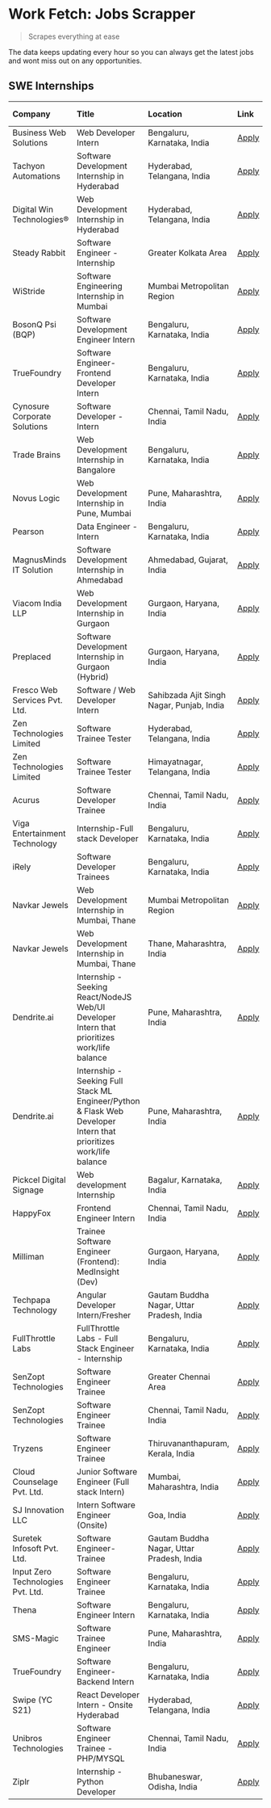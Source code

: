 # Work Fetch: Jobs Scrapper
> Scrapes everything at ease

The data keeps updating every hour so you can always get the latest jobs and wont miss out on any opportunities.

## SWE Internships
<!--START_SECTION:workfetch-->
| Company                           | Title                                                                                                              | Location                                  | Link                                                                                                                                                                                                                                                                                                                            | Date Posted   |
|:----------------------------------|:-------------------------------------------------------------------------------------------------------------------|:------------------------------------------|:--------------------------------------------------------------------------------------------------------------------------------------------------------------------------------------------------------------------------------------------------------------------------------------------------------------------------------|:--------------|
| Business Web Solutions            | Web Developer Intern                                                                                               | Bengaluru, Karnataka, India               | [Apply](https://in.linkedin.com/jobs/view/web-developer-intern-at-business-web-solutions-3897552404?position=17&pageNum=0&refId=BDZ8U5AMe%2FZIQMHJd2bXWg%3D%3D&trackingId=dBF09DawYAWUREhh86QWLw%3D%3D&trk=public_jobs_jserp-result_search-card)                                                                                | 2024-04-13    |
| Tachyon Automations               | Software Development Internship in Hyderabad                                                                       | Hyderabad, Telangana, India               | [Apply](https://in.linkedin.com/jobs/view/software-development-internship-in-hyderabad-at-tachyon-automations-3896969464?position=29&pageNum=0&refId=BDZ8U5AMe%2FZIQMHJd2bXWg%3D%3D&trackingId=9Zb0mWI3zrlDHJAHkEAhSQ%3D%3D&trk=public_jobs_jserp-result_search-card)                                                           | 2024-04-12    |
| Digital Win Technologies®         | Web Development Internship in Hyderabad                                                                            | Hyderabad, Telangana, India               | [Apply](https://in.linkedin.com/jobs/view/web-development-internship-in-hyderabad-at-digital-win-technologies%C2%AE-3893193501?position=54&pageNum=0&refId=BDZ8U5AMe%2FZIQMHJd2bXWg%3D%3D&trackingId=D0wdhvfQ0IwDCDXgozNwiA%3D%3D&trk=public_jobs_jserp-result_search-card)                                                     | 2024-04-10    |
| Steady Rabbit                     | Software Engineer - Internship                                                                                     | Greater Kolkata Area                      | [Apply](https://in.linkedin.com/jobs/view/software-engineer-internship-at-steady-rabbit-3885171077?position=8&pageNum=0&refId=BDZ8U5AMe%2FZIQMHJd2bXWg%3D%3D&trackingId=8nmg4BUOCXYt%2BouSpVNJIg%3D%3D&trk=public_jobs_jserp-result_search-card)                                                                                | 2024-04-08    |
| WiStride                          | Software Engineering Internship in Mumbai                                                                          | Mumbai Metropolitan Region                | [Apply](https://in.linkedin.com/jobs/view/software-engineering-internship-in-mumbai-at-wistride-3888218704?position=10&pageNum=0&refId=BDZ8U5AMe%2FZIQMHJd2bXWg%3D%3D&trackingId=QnlfqYSNBtuxqaSuJm4uRQ%3D%3D&trk=public_jobs_jserp-result_search-card)                                                                         | 2024-04-08    |
| BosonQ Psi (BQP)                  | Software Development Engineer Intern                                                                               | Bengaluru, Karnataka, India               | [Apply](https://in.linkedin.com/jobs/view/software-development-engineer-intern-at-bosonq-psi-bqp-3888328596?position=25&pageNum=0&refId=BDZ8U5AMe%2FZIQMHJd2bXWg%3D%3D&trackingId=PfFa4tQzmjUyQBJnnb0rSA%3D%3D&trk=public_jobs_jserp-result_search-card)                                                                        | 2024-04-06    |
| TrueFoundry                       | Software Engineer- Frontend Developer Intern                                                                       | Bengaluru, Karnataka, India               | [Apply](https://in.linkedin.com/jobs/view/software-engineer-frontend-developer-intern-at-truefoundry-3887320206?position=13&pageNum=0&refId=BDZ8U5AMe%2FZIQMHJd2bXWg%3D%3D&trackingId=k%2F8qQ0G25kQ%2FqthgNCXeeA%3D%3D&trk=public_jobs_jserp-result_search-card)                                                                | 2024-04-05    |
| Cynosure Corporate Solutions      | Software Developer -Intern                                                                                         | Chennai, Tamil Nadu, India                | [Apply](https://in.linkedin.com/jobs/view/software-developer-intern-at-cynosure-corporate-solutions-3884767755?position=14&pageNum=0&refId=BDZ8U5AMe%2FZIQMHJd2bXWg%3D%3D&trackingId=A5qPr1wg%2B97ubhhWRntKhw%3D%3D&trk=public_jobs_jserp-result_search-card)                                                                   | 2024-04-04    |
| Trade Brains                      | Web Development Internship in Bangalore                                                                            | Bengaluru, Karnataka, India               | [Apply](https://in.linkedin.com/jobs/view/web-development-internship-in-bangalore-at-trade-brains-3885739433?position=38&pageNum=0&refId=BDZ8U5AMe%2FZIQMHJd2bXWg%3D%3D&trackingId=nAE8K5j4eu1BdBSWCMmFoA%3D%3D&trk=public_jobs_jserp-result_search-card)                                                                       | 2024-04-04    |
| Novus Logic                       | Web Development Internship in Pune, Mumbai                                                                         | Pune, Maharashtra, India                  | [Apply](https://in.linkedin.com/jobs/view/web-development-internship-in-pune-mumbai-at-novus-logic-3885741343?position=48&pageNum=0&refId=BDZ8U5AMe%2FZIQMHJd2bXWg%3D%3D&trackingId=FApmdy57Eqbg7xfGWgs1fg%3D%3D&trk=public_jobs_jserp-result_search-card)                                                                      | 2024-04-04    |
| Pearson                           | Data Engineer - Intern                                                                                             | Bengaluru, Karnataka, India               | [Apply](https://in.linkedin.com/jobs/view/data-engineer-intern-at-pearson-3884561204?position=58&pageNum=0&refId=BDZ8U5AMe%2FZIQMHJd2bXWg%3D%3D&trackingId=lrh5v4YJqOzy851yzRRpNg%3D%3D&trk=public_jobs_jserp-result_search-card)                                                                                               | 2024-04-04    |
| MagnusMinds IT Solution           | Software Development Internship in Ahmedabad                                                                       | Ahmedabad, Gujarat, India                 | [Apply](https://in.linkedin.com/jobs/view/software-development-internship-in-ahmedabad-at-magnusminds-it-solution-3883933909?position=26&pageNum=0&refId=BDZ8U5AMe%2FZIQMHJd2bXWg%3D%3D&trackingId=CQuFk8tRPcn9QVWXs8ByqA%3D%3D&trk=public_jobs_jserp-result_search-card)                                                       | 2024-04-03    |
| Viacom India LLP                  | Web Development Internship in Gurgaon                                                                              | Gurgaon, Haryana, India                   | [Apply](https://in.linkedin.com/jobs/view/web-development-internship-in-gurgaon-at-viacom-india-llp-3883946826?position=43&pageNum=0&refId=BDZ8U5AMe%2FZIQMHJd2bXWg%3D%3D&trackingId=jNidKqOZviKks5gos1Gehg%3D%3D&trk=public_jobs_jserp-result_search-card)                                                                     | 2024-04-03    |
| Preplaced                         | Software Development Internship in Gurgaon (Hybrid)                                                                | Gurgaon, Haryana, India                   | [Apply](https://in.linkedin.com/jobs/view/software-development-internship-in-gurgaon-hybrid-at-preplaced-3880567870?position=16&pageNum=0&refId=BDZ8U5AMe%2FZIQMHJd2bXWg%3D%3D&trackingId=E3MQz0hs0pTqgJTmzrk0bw%3D%3D&trk=public_jobs_jserp-result_search-card)                                                                | 2024-04-01    |
| Fresco Web Services Pvt. Ltd.     | Software / Web Developer Intern                                                                                    | Sahibzada Ajit Singh Nagar, Punjab, India | [Apply](https://in.linkedin.com/jobs/view/software-web-developer-intern-at-fresco-web-services-pvt-ltd-3880552598?position=53&pageNum=0&refId=BDZ8U5AMe%2FZIQMHJd2bXWg%3D%3D&trackingId=XswRgVVy9iIjRV0M3PT%2Bbg%3D%3D&trk=public_jobs_jserp-result_search-card)                                                                | 2024-04-01    |
| Zen Technologies Limited          | Software Trainee Tester                                                                                            | Hyderabad, Telangana, India               | [Apply](https://in.linkedin.com/jobs/view/software-trainee-tester-at-zen-technologies-limited-3872036112?position=9&pageNum=0&refId=BDZ8U5AMe%2FZIQMHJd2bXWg%3D%3D&trackingId=hiJaZyeRy7h1XPaZnQzVJA%3D%3D&trk=public_jobs_jserp-result_search-card)                                                                            | 2024-03-27    |
| Zen Technologies Limited          | Software Trainee Tester                                                                                            | Himayatnagar, Telangana, India            | [Apply](https://in.linkedin.com/jobs/view/software-trainee-tester-at-zen-technologies-limited-3872100214?position=6&pageNum=0&refId=BDZ8U5AMe%2FZIQMHJd2bXWg%3D%3D&trackingId=4eg8%2FMrna0C7%2FzT9OINvfw%3D%3D&trk=public_jobs_jserp-result_search-card)                                                                        | 2024-03-26    |
| Acurus                            | Software Developer Trainee                                                                                         | Chennai, Tamil Nadu, India                | [Apply](https://in.linkedin.com/jobs/view/software-developer-trainee-at-acurus-3871400616?position=15&pageNum=0&refId=BDZ8U5AMe%2FZIQMHJd2bXWg%3D%3D&trackingId=VjaK9oldJ7SVAFJ6Fswekw%3D%3D&trk=public_jobs_jserp-result_search-card)                                                                                          | 2024-03-26    |
| Viga Entertainment Technology     | Internship-Full stack Developer                                                                                    | Bengaluru, Karnataka, India               | [Apply](https://in.linkedin.com/jobs/view/internship-full-stack-developer-at-viga-entertainment-technology-3870669789?position=22&pageNum=0&refId=BDZ8U5AMe%2FZIQMHJd2bXWg%3D%3D&trackingId=uEVMDOJdVE690up3wrR93A%3D%3D&trk=public_jobs_jserp-result_search-card)                                                              | 2024-03-25    |
| iRely                             | Software Developer Trainees                                                                                        | Bengaluru, Karnataka, India               | [Apply](https://in.linkedin.com/jobs/view/software-developer-trainees-at-irely-3860566039?position=2&pageNum=0&refId=BDZ8U5AMe%2FZIQMHJd2bXWg%3D%3D&trackingId=s3enlCd4j5znb02CQwtoHQ%3D%3D&trk=public_jobs_jserp-result_search-card)                                                                                           | 2024-03-18    |
| Navkar Jewels                     | Web Development Internship in Mumbai, Thane                                                                        | Mumbai Metropolitan Region                | [Apply](https://in.linkedin.com/jobs/view/web-development-internship-in-mumbai-thane-at-navkar-jewels-3858080315?position=49&pageNum=0&refId=BDZ8U5AMe%2FZIQMHJd2bXWg%3D%3D&trackingId=Z8hkMaWS6tfgIvJlUWJezw%3D%3D&trk=public_jobs_jserp-result_search-card)                                                                   | 2024-03-15    |
| Navkar Jewels                     | Web Development Internship in Mumbai, Thane                                                                        | Thane, Maharashtra, India                 | [Apply](https://in.linkedin.com/jobs/view/web-development-internship-in-mumbai-thane-at-navkar-jewels-3858087224?position=55&pageNum=0&refId=BDZ8U5AMe%2FZIQMHJd2bXWg%3D%3D&trackingId=lYO3dGU267qRIhl%2BzE%2FStA%3D%3D&trk=public_jobs_jserp-result_search-card)                                                               | 2024-03-15    |
| Dendrite.ai                       | Internship - Seeking React/NodeJS Web/UI Developer Intern that prioritizes work/life balance                       | Pune, Maharashtra, India                  | [Apply](https://in.linkedin.com/jobs/view/internship-seeking-react-nodejs-web-ui-developer-intern-that-prioritizes-work-life-balance-at-dendrite-ai-3853583200?position=32&pageNum=0&refId=BDZ8U5AMe%2FZIQMHJd2bXWg%3D%3D&trackingId=hMiT0JQhbE%2B2nw%2BYI2aAFQ%3D%3D&trk=public_jobs_jserp-result_search-card)                 | 2024-03-12    |
| Dendrite.ai                       | Internship - Seeking Full Stack ML Engineer/Python & Flask Web Developer Intern that prioritizes work/life balance | Pune, Maharashtra, India                  | [Apply](https://in.linkedin.com/jobs/view/internship-seeking-full-stack-ml-engineer-python-flask-web-developer-intern-that-prioritizes-work-life-balance-at-dendrite-ai-3853583202?position=60&pageNum=0&refId=BDZ8U5AMe%2FZIQMHJd2bXWg%3D%3D&trackingId=e6UDB8WJpyd1vfvmqtFcOQ%3D%3D&trk=public_jobs_jserp-result_search-card) | 2024-03-12    |
| Pickcel Digital Signage           | Web development Internship                                                                                         | Bagalur, Karnataka, India                 | [Apply](https://in.linkedin.com/jobs/view/web-development-internship-at-pickcel-digital-signage-3849506118?position=51&pageNum=0&refId=BDZ8U5AMe%2FZIQMHJd2bXWg%3D%3D&trackingId=yxtHU%2B575ILAkh7of23THQ%3D%3D&trk=public_jobs_jserp-result_search-card)                                                                       | 2024-03-08    |
| HappyFox                          | Frontend Engineer Intern                                                                                           | Chennai, Tamil Nadu, India                | [Apply](https://in.linkedin.com/jobs/view/frontend-engineer-intern-at-happyfox-3848357951?position=44&pageNum=0&refId=BDZ8U5AMe%2FZIQMHJd2bXWg%3D%3D&trackingId=X0YnkjrEJSOfZw9iOjocsw%3D%3D&trk=public_jobs_jserp-result_search-card)                                                                                          | 2024-03-07    |
| Milliman                          | Trainee Software Engineer (Frontend): MedInsight (Dev)                                                             | Gurgaon, Haryana, India                   | [Apply](https://in.linkedin.com/jobs/view/trainee-software-engineer-frontend-medinsight-dev-at-milliman-3792874280?position=7&pageNum=0&refId=BDZ8U5AMe%2FZIQMHJd2bXWg%3D%3D&trackingId=%2FHnng2pBFtbHzlbQbac7Uw%3D%3D&trk=public_jobs_jserp-result_search-card)                                                                | 2024-03-01    |
| Techpapa Technology               | Angular Developer Intern/Fresher                                                                                   | Gautam Buddha Nagar, Uttar Pradesh, India | [Apply](https://in.linkedin.com/jobs/view/angular-developer-intern-fresher-at-techpapa-technology-3834305862?position=56&pageNum=0&refId=BDZ8U5AMe%2FZIQMHJd2bXWg%3D%3D&trackingId=57uGkyz9j1iYjXSOe01Bvw%3D%3D&trk=public_jobs_jserp-result_search-card)                                                                       | 2024-02-20    |
| FullThrottle Labs                 | FullThrottle Labs - Full Stack Engineer - Internship                                                               | Bengaluru, Karnataka, India               | [Apply](https://in.linkedin.com/jobs/view/fullthrottle-labs-full-stack-engineer-internship-at-fullthrottle-labs-3829636016?position=52&pageNum=0&refId=BDZ8U5AMe%2FZIQMHJd2bXWg%3D%3D&trackingId=GKq96rx6YoJRP5YlYTXJnQ%3D%3D&trk=public_jobs_jserp-result_search-card)                                                         | 2024-02-17    |
| SenZopt Technologies              | Software Engineer Trainee                                                                                          | Greater Chennai Area                      | [Apply](https://in.linkedin.com/jobs/view/software-engineer-trainee-at-senzopt-technologies-3827688781?position=31&pageNum=0&refId=BDZ8U5AMe%2FZIQMHJd2bXWg%3D%3D&trackingId=PlwBCc8U5e5%2BGJD9gBqQHg%3D%3D&trk=public_jobs_jserp-result_search-card)                                                                           | 2024-02-12    |
| SenZopt Technologies              | Software Engineer Trainee                                                                                          | Chennai, Tamil Nadu, India                | [Apply](https://in.linkedin.com/jobs/view/software-engineer-trainee-at-senzopt-technologies-3827686880?position=46&pageNum=0&refId=BDZ8U5AMe%2FZIQMHJd2bXWg%3D%3D&trackingId=r6NcHITCqhisqOtwjWiUjg%3D%3D&trk=public_jobs_jserp-result_search-card)                                                                             | 2024-02-12    |
| Tryzens                           | Software Engineer Trainee                                                                                          | Thiruvananthapuram, Kerala, India         | [Apply](https://in.linkedin.com/jobs/view/software-engineer-trainee-at-tryzens-3809363491?position=33&pageNum=0&refId=BDZ8U5AMe%2FZIQMHJd2bXWg%3D%3D&trackingId=JcHsJcgYCnLQlIxBZ1juTA%3D%3D&trk=public_jobs_jserp-result_search-card)                                                                                          | 2024-01-18    |
| Cloud Counselage Pvt. Ltd.        | Junior Software Engineer (Full stack Intern)                                                                       | Mumbai, Maharashtra, India                | [Apply](https://in.linkedin.com/jobs/view/junior-software-engineer-full-stack-intern-at-cloud-counselage-pvt-ltd-3803132814?position=24&pageNum=0&refId=BDZ8U5AMe%2FZIQMHJd2bXWg%3D%3D&trackingId=EVMX9j8IRXrAKxERsMDzzg%3D%3D&trk=public_jobs_jserp-result_search-card)                                                        | 2024-01-11    |
| SJ Innovation LLC                 | Intern Software Engineer (Onsite)                                                                                  | Goa, India                                | [Apply](https://in.linkedin.com/jobs/view/intern-software-engineer-onsite-at-sj-innovation-llc-3799959011?position=39&pageNum=0&refId=BDZ8U5AMe%2FZIQMHJd2bXWg%3D%3D&trackingId=lKvOv%2BWFKMc6rYysZAUBqg%3D%3D&trk=public_jobs_jserp-result_search-card)                                                                        | 2024-01-11    |
| Suretek Infosoft Pvt. Ltd.        | Software Engineer-Trainee                                                                                          | Gautam Buddha Nagar, Uttar Pradesh, India | [Apply](https://in.linkedin.com/jobs/view/software-engineer-trainee-at-suretek-infosoft-pvt-ltd-3800934643?position=21&pageNum=0&refId=BDZ8U5AMe%2FZIQMHJd2bXWg%3D%3D&trackingId=AdIvu40x26k9HM2zNFcLbA%3D%3D&trk=public_jobs_jserp-result_search-card)                                                                         | 2024-01-09    |
| Input Zero Technologies Pvt. Ltd. | Software Engineer Trainee                                                                                          | Bengaluru, Karnataka, India               | [Apply](https://in.linkedin.com/jobs/view/software-engineer-trainee-at-input-zero-technologies-pvt-ltd-3800927643?position=27&pageNum=0&refId=BDZ8U5AMe%2FZIQMHJd2bXWg%3D%3D&trackingId=tmF8rQzvWe06SMg1BeDeKQ%3D%3D&trk=public_jobs_jserp-result_search-card)                                                                  | 2024-01-09    |
| Thena                             | Software Engineer Intern                                                                                           | Bengaluru, Karnataka, India               | [Apply](https://in.linkedin.com/jobs/view/software-engineer-intern-at-thena-3778731751?position=18&pageNum=0&refId=BDZ8U5AMe%2FZIQMHJd2bXWg%3D%3D&trackingId=BJf%2BfVwwOMAk3zyLUGKQFw%3D%3D&trk=public_jobs_jserp-result_search-card)                                                                                           | 2023-12-05    |
| SMS-Magic                         | Software Trainee Engineer                                                                                          | Pune, Maharashtra, India                  | [Apply](https://in.linkedin.com/jobs/view/software-trainee-engineer-at-sms-magic-3761409781?position=28&pageNum=0&refId=BDZ8U5AMe%2FZIQMHJd2bXWg%3D%3D&trackingId=RErSlHWeOI9nXH9%2BTx4O%2FA%3D%3D&trk=public_jobs_jserp-result_search-card)                                                                                    | 2023-11-16    |
| TrueFoundry                       | Software Engineer-Backend Intern                                                                                   | Bengaluru, Karnataka, India               | [Apply](https://in.linkedin.com/jobs/view/software-engineer-backend-intern-at-truefoundry-3779508170?position=30&pageNum=0&refId=BDZ8U5AMe%2FZIQMHJd2bXWg%3D%3D&trackingId=rBToUsUDPqKUAEZav7XujQ%3D%3D&trk=public_jobs_jserp-result_search-card)                                                                               | 2023-11-10    |
| Swipe (YC S21)                    | React Developer Intern - Onsite Hyderabad                                                                          | Hyderabad, Telangana, India               | [Apply](https://in.linkedin.com/jobs/view/react-developer-intern-onsite-hyderabad-at-swipe-yc-s21-3737600089?position=35&pageNum=0&refId=BDZ8U5AMe%2FZIQMHJd2bXWg%3D%3D&trackingId=jWeP77H%2Fgg9La4PTWF7EPw%3D%3D&trk=public_jobs_jserp-result_search-card)                                                                     | 2023-10-13    |
| Unibros Technologies              | Software Engineer Trainee - PHP/MYSQL                                                                              | Chennai, Tamil Nadu, India                | [Apply](https://in.linkedin.com/jobs/view/software-engineer-trainee-php-mysql-at-unibros-technologies-3656599241?position=34&pageNum=0&refId=BDZ8U5AMe%2FZIQMHJd2bXWg%3D%3D&trackingId=WUJUv6aybf3Pa7AKquNOZA%3D%3D&trk=public_jobs_jserp-result_search-card)                                                                   | 2023-06-12    |
| Ziplr                             | Internship - Python Developer                                                                                      | Bhubaneswar, Odisha, India                | [Apply](https://in.linkedin.com/jobs/view/internship-python-developer-at-ziplr-3645677592?position=59&pageNum=0&refId=BDZ8U5AMe%2FZIQMHJd2bXWg%3D%3D&trackingId=BZ1dwRhC9Ue9typrW4AsiA%3D%3D&trk=public_jobs_jserp-result_search-card)                                                                                          | 2023-06-02    |
<!--END_SECTION:workfetch-->
